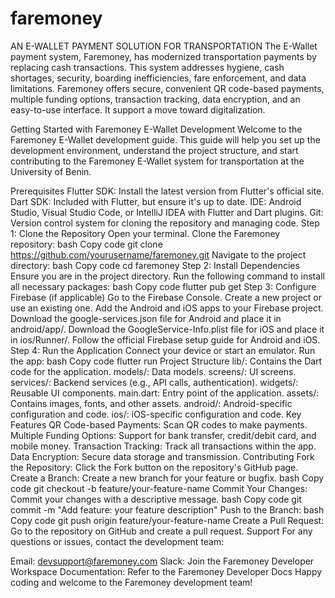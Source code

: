# faremoney

AN E-WALLET PAYMENT SOLUTION FOR TRANSPORTATION
The E-Wallet payment system, Faremoney, has modernized transportation payments by replacing cash transactions. This system addresses hygiene, cash shortages, security, boarding inefficiencies, fare enforcement, and data limitations. Faremoney offers secure, convenient QR code-based payments, multiple funding options, transaction tracking, data encryption, and an easy-to-use interface. It support a move toward digitalization.

Getting Started with Faremoney E-Wallet Development
Welcome to the Faremoney E-Wallet development guide. This guide will help you set up the development environment, understand the project structure, and start contributing to the Faremoney E-Wallet system for transportation at the University of Benin.

Prerequisites
Flutter SDK: Install the latest version from Flutter's official site.
Dart SDK: Included with Flutter, but ensure it's up to date.
IDE: Android Studio, Visual Studio Code, or IntelliJ IDEA with Flutter and Dart plugins.
Git: Version control system for cloning the repository and managing code.
Step 1: Clone the Repository
Open your terminal.
Clone the Faremoney repository:
bash
Copy code
git clone https://github.com/yourusername/faremoney.git
Navigate to the project directory:
bash
Copy code
cd faremoney
Step 2: Install Dependencies
Ensure you are in the project directory.
Run the following command to install all necessary packages:
bash
Copy code
flutter pub get
Step 3: Configure Firebase (if applicable)
Go to the Firebase Console.
Create a new project or use an existing one.
Add the Android and iOS apps to your Firebase project.
Download the google-services.json file for Android and place it in android/app/.
Download the GoogleService-Info.plist file for iOS and place it in ios/Runner/.
Follow the official Firebase setup guide for Android and iOS.
Step 4: Run the Application
Connect your device or start an emulator.
Run the app:
bash
Copy code
flutter run
Project Structure
lib/: Contains the Dart code for the application.
models/: Data models.
screens/: UI screens.
services/: Backend services (e.g., API calls, authentication).
widgets/: Reusable UI components.
main.dart: Entry point of the application.
assets/: Contains images, fonts, and other assets.
android/: Android-specific configuration and code.
ios/: iOS-specific configuration and code.
Key Features
QR Code-based Payments: Scan QR codes to make payments.
Multiple Funding Options: Support for bank transfer, credit/debit card, and mobile money.
Transaction Tracking: Track all transactions within the app.
Data Encryption: Secure data storage and transmission.
Contributing
Fork the Repository: Click the Fork button on the repository's GitHub page.
Create a Branch: Create a new branch for your feature or bugfix.
bash
Copy code
git checkout -b feature/your-feature-name
Commit Your Changes: Commit your changes with a descriptive message.
bash
Copy code
git commit -m "Add feature: your feature description"
Push to the Branch:
bash
Copy code
git push origin feature/your-feature-name
Create a Pull Request: Go to the repository on GitHub and create a pull request.
Support
For any questions or issues, contact the development team:

Email: devsupport@faremoney.com
Slack: Join the Faremoney Developer Workspace
Documentation: Refer to the Faremoney Developer Docs
Happy coding and welcome to the Faremoney development team!
